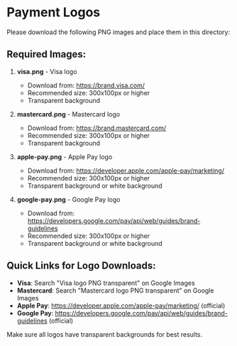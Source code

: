 # Payment Logos

Please download the following PNG images and place them in this directory:

## Required Images:

1. **visa.png** - Visa logo
   - Download from: https://brand.visa.com/
   - Recommended size: 300x100px or higher
   - Transparent background

2. **mastercard.png** - Mastercard logo
   - Download from: https://brand.mastercard.com/
   - Recommended size: 300x100px or higher
   - Transparent background

3. **apple-pay.png** - Apple Pay logo
   - Download from: https://developer.apple.com/apple-pay/marketing/
   - Recommended size: 300x100px or higher
   - Transparent background or white background

4. **google-pay.png** - Google Pay logo
   - Download from: https://developers.google.com/pay/api/web/guides/brand-guidelines
   - Recommended size: 300x100px or higher
   - Transparent background or white background

## Quick Links for Logo Downloads:

- **Visa**: Search "Visa logo PNG transparent" on Google Images
- **Mastercard**: Search "Mastercard logo PNG transparent" on Google Images
- **Apple Pay**: https://developer.apple.com/apple-pay/marketing/ (official)
- **Google Pay**: https://developers.google.com/pay/api/web/guides/brand-guidelines (official)

Make sure all logos have transparent backgrounds for best results.
